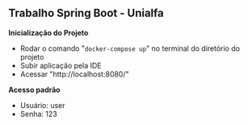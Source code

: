 ## Trabalho Spring Boot - Unialfa

__Inicialização do Projeto__

- Rodar o comando "`docker-compose up`" no terminal do diretório do projeto
- Subir aplicação pela IDE
- Acessar "http://localhost:8080/"

__Acesso padrão__

- Usuário: user
- Senha: 123
